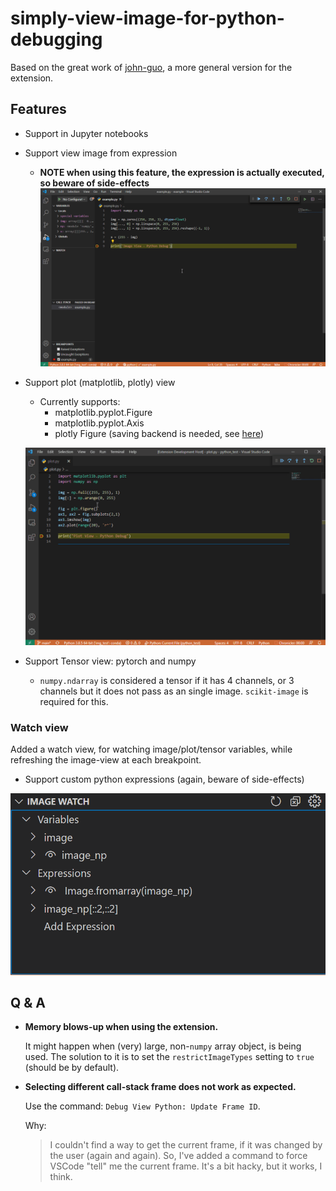 # simply-view-image-for-python-debugging

Based on the great work of [john-guo](https://github.com/john-guo/simply-view-image-for-python-opencv-debugging), a more general version for the extension.

## Features

* Support in Jupyter notebooks
* Support view image from expression
  * **NOTE when using this feature, the expression is actually executed, so beware of side-effects**
  ![Expression View](expression-example.gif)
* Support plot (matplotlib, plotly) view
  * Currently supports:
    * matplotlib.pyplot.Figure
    * matplotlib.pyplot.Axis
    * plotly Figure (saving backend is needed, see [here](https://plotly.com/python/static-image-export))
  
  ![Plotting View](pyplot-example.gif)
* Support Tensor view: pytorch and numpy
  * `numpy.ndarray` is considered a tensor if it has 4 channels, or 3 channels but it does not pass as an single image. `scikit-image` is required for this.

### Watch view

Added a watch view, for watching image/plot/tensor variables, while refreshing the image-view at each breakpoint.

* Support custom python expressions (again, beware of side-effects)

![Watch View](watch-view.png)

## Q & A

* **Memory blows-up when using the extension.**

  It might happen when (very) large, non-`numpy` array object, is being used.
  The solution to it is to set the `restrictImageTypes` setting to `true` (should be by default).

* **Selecting different call-stack frame does not work as expected.**
  
  Use the command: `Debug View Python: Update Frame ID`.

  Why:
  > I couldn't find a way to get the current frame, if it was changed by the user (again and again).
  > So, I've added a command to force VSCode "tell" me the current frame.
  > It's a bit hacky, but it works, I think.
